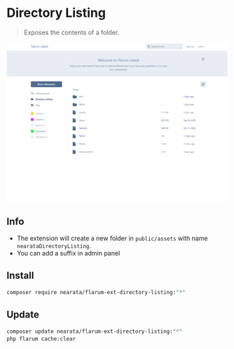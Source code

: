 # Directory Listing

> Exposes the contents of a folder.

![preview](screenshot.png)

## Info

- The extension will create a new folder in `public/assets` with name `nearataDirectoryListing`.
- You can add a suffix in admin panel

## Install

```sh
composer require nearata/flarum-ext-directory-listing:"*"
```

## Update

```sh
composer update nearata/flarum-ext-directory-listing:"*"
php flarum cache:clear
```
